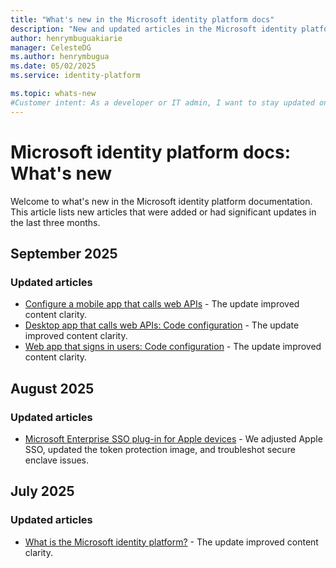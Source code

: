 ```yaml
---
title: "What's new in the Microsoft identity platform docs"
description: "New and updated articles in the Microsoft identity platform documentation."
author: henrymbuguakiarie
manager: CelesteDG
ms.author: henrymbugua
ms.date: 05/02/2025
ms.service: identity-platform

ms.topic: whats-new
#Customer intent: As a developer or IT admin, I want to stay updated on the latest changes and additions to the Microsoft identity platform documentation, so that I can ensure that my applications and systems are using the most current and relevant information.
---
```


# Microsoft identity platform docs: What's new

Welcome to what's new in the Microsoft identity platform documentation. This article lists new articles that were added or had significant updates in the last three months.

## September 2025

### Updated articles

- [Configure a mobile app that calls web APIs](scenario-mobile-app-configuration.md) - The update improved content clarity.
- [Desktop app that calls web APIs: Code configuration](scenario-desktop-app-configuration.md) - The update improved content clarity.
- [Web app that signs in users: Code configuration](scenario-web-app-sign-user-app-configuration.md) - The update improved content clarity.

## August 2025

### Updated articles

- [Microsoft Enterprise SSO plug-in for Apple devices](apple-sso-plugin.md) - We adjusted Apple SSO, updated the token protection image, and troubleshot secure enclave issues.

## July 2025

### Updated articles

- [What is the Microsoft identity platform?](v2-overview.md) - The update improved content clarity.


